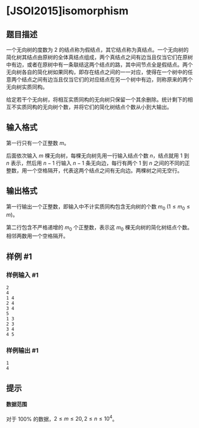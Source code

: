 # [JSOI2015]isomorphism

## 题目描述

一个无向树的度数为 $2$ 的结点称为假结点，其它结点称为真结点。一个无向树的简化树其结点由原树的全体真结点组成，两个真结点之间有边当且仅当它们在原树中有边，或者在原树中有一条联结这两个结点的路，其中间节点全是假结点。两个无向树各自的简化树如果同构，即存在结点之间的一一对应，使得在一个树中的任意两个结点之间有边当且仅当它们的对应结点在另一个树中有边，则称原来的两个无向树实质同构。

给定若干个无向树，将相互实质同构的无向树只保留一个其余删除。统计剩下的相互不实质同构的无向树个数，并将它们的简化树结点个数从小到大输出。

## 输入格式

第一行只有一个正整数 $m$。

后面依次输入 $m$ 棵无向树，每棵无向树先用一行输入结点个数 $n$，结点就用 $1$ 到 $n$ 表示，然后用 $n-1$ 行输入 $n-1$ 条无向边，每行有两个 $1$ 到 $n$  之间的不同的正整数，用一个空格隔开，代表这两个结点之间有无向边。两棵树之间无空行。


## 输出格式

第一行输出一个正整数，即输入中不计实质同构包含无向树的个数 $m_0\ (1\leq m_0\leq m)$。

第二行包含不严格递增的 $m_0$ 个正整数，表示这 $m_0$ 棵无向树的简化树结点个数。相邻两数用一个空格隔开。

## 样例 #1

### 样例输入 #1
```
2
4
1 4
2 4
3 4
5
1 3
2 3
3 4
4 5
```

### 样例输出 #1

```
1
4
```

## 提示

#### 数据范围

对于 $100\%$ 的数据，$2\leq m\leq 20, 2\leq n\leq 10^4$。
